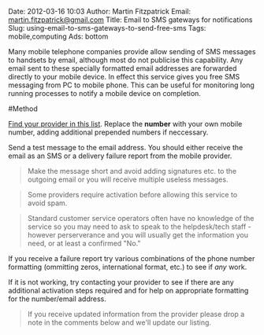 Date: 2012-03-16 10:03
Author: Martin Fitzpatrick
Email: martin.fitzpatrick@gmail.com
Title: Email to SMS gateways for notifications
Slug: using-email-to-sms-gateways-to-send-free-sms
Tags: mobile,computing
Ads: bottom

Many mobile telephone companies provide allow sending of SMS messages to handsets by email, although most do not publicise this capability. Any email sent to these specially formatted email addresses are forwarded directly to your mobile device. In effect this service gives you free SMS messaging from PC to mobile phone. This can be useful for monitoring long running processes to notify a mobile device on completion.

<!-- PELICAN_END_SUMMARY -->

#Method

[Find your provider in this list](http://martinfitzpatrick.name/list-of-email-to-sms-gateways).  Replace the **number** with your own mobile number, adding additional prepended numbers if neccessary.

Send a test message to the email address. You should either receive the email as an SMS or a delivery failure report from the mobile provider.

>Make the message short and avoid adding signatures etc. to the outgoing email or you will receive multiple useless messages.

>

>Some providers require activation before allowing this service to avoid spam.

>

>Standard customer service operators often have no knowledge of the service so you may need to ask to speak to the helpdesk/tech staff - however perserverance and you will usually get the information you need, or at least a confirmed "No."


If you receive a failure report try various combinations of the phone number formatting (ommitting zeros, international format, etc.) to see if *any* work.



If it is not working, try contacting your provider to see if there are any additional activation steps required and for help on appropriate formatting for the number/email address. 


>If you receive updated information from the provider please drop a note in the comments below and we'll update our listing.






